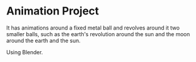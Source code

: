 # Animation Project

It has animations around a fixed metal ball and revolves around it two smaller balls, such as the earth's revolution around the sun and the moon around the earth and the sun.

Using Blender.
